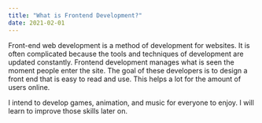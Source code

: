 ```yaml
---
title: "What is Frontend Development?"
date: 2021-02-01
---
```

Front-end web development is a method of development for websites. 
It is often complicated because the tools and techniques of development are updated constantly.
Frontend development manages what is seen the moment people enter the site.
The goal of these developers is to design a front end that is easy to read and use.
This helps a lot for the amount of users online.

I intend to develop games, animation, and music for everyone to enjoy. I will learn to improve those skills later on.
